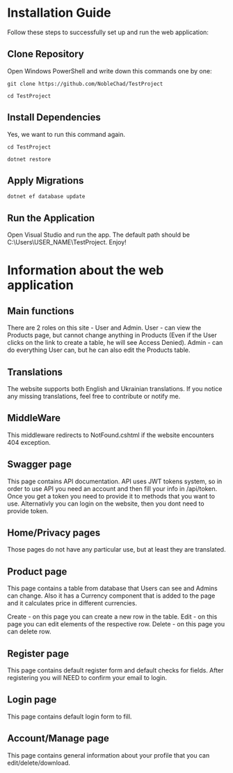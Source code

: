 # Installation Guide

Follow these steps to successfully set up and run the web application:

## Clone Repository
Open Windows PowerShell and write down this commands one by one:
```
git clone https://github.com/NobleChad/TestProject
```
```
cd TestProject
```
## Install Dependencies
Yes, we want to run this command again.
```
cd TestProject
```
```
dotnet restore
```
## Apply Migrations
```
dotnet ef database update
```
## Run the Application
Open Visual Studio and run the app. The default path should be C:\Users\USER_NAME\TestProject. Enjoy!

# Information about the web application
## Main functions
There are 2 roles on this site - User and Admin.
User - can view the Products page, but cannot change anything in Products (Even if the User clicks on the link to create a table, he will see Access Denied).
Admin - can do everything User can, but he can also edit the Products table.

## Translations
The website supports both English and Ukrainian translations. If you notice any missing translations, feel free to contribute or notify me.

## MiddleWare
This middleware redirects to NotFound.cshtml if the website encounters 404 exception.

## Swagger page
This page contains API documentation. API uses JWT tokens system, so in order to use API you need an account and then fill your info in /api/token. Once you get a token you need to provide it to methods that you want to use. Alternativly you can login on the website, then you dont need to provide token.

## Home/Privacy pages
Those pages do not have any particular use, but at least they are translated.

## Product page
This page contains a table from database that Users can see and Admins can change. Also it has a Currency component that is added to the page and it calculates price in different currencies.

Create - on this page you can create a new row in the table.
Edit - on this page you can edit elements of the respective row.
Delete - on this page you can delete row.

## Register page
This page contains default register form and default checks for fields. After registering you will NEED to confirm your email to login. 

## Login page
This page contains default login form to fill.

## Account/Manage page
This page contains general information about your profile that you can edit/delete/download.
